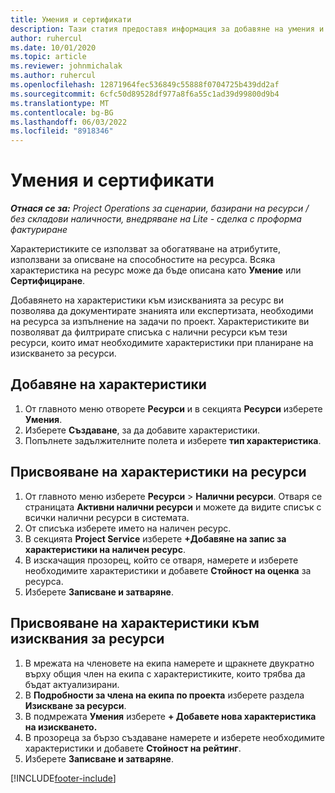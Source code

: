 ```yaml
---
title: Умения и сертификати
description: Тази статия предоставя информация за добавяне на умения и характеристики за сертифициране към ресурси.
author: ruhercul
ms.date: 10/01/2020
ms.topic: article
ms.reviewer: johnmichalak
ms.author: ruhercul
ms.openlocfilehash: 12871964fec536849c55888f0704725b439dd2af
ms.sourcegitcommit: 6cfc50d89528df977a8f6a55c1ad39d99800d9b4
ms.translationtype: MT
ms.contentlocale: bg-BG
ms.lasthandoff: 06/03/2022
ms.locfileid: "8918346"
---
```

# <a name="skills-and-certifications"></a>Умения и сертификати
_**Отнася се за:** Project Operations за сценарии, базирани на ресурси / без складови наличности, внедряване на Lite - сделка с проформа фактуриране_

Характеристиките се използват за обогатяване на атрибутите, използвани за описване на способностите на ресурса. Всяка характеристика на ресурс може да бъде описана като **Умение** или **Сертифициране**.

Добавянето на характеристики към изискванията за ресурс ви позволява да документирате знанията или експертизата, необходими на ресурса за изпълнение на задачи по проект. Характеристиките ви позволяват да филтрирате списъка с налични ресурси към тези ресурси, които имат необходимите характеристики при планиране на изискването за ресурси.

## <a name="add-characteristics"></a>Добавяне на характеристики

1. От главното меню отворете **Ресурси** и в секцията **Ресурси** изберете **Умения**.
2. Изберете **Създаване**, за да добавите характеристики.
3. Попълнете задължителните полета и изберете **тип характеристика**.

## <a name="assign-characteristics-to-resources"></a>Присвояване на характеристики на ресурси

1. От главното меню изберете **Ресурси** > **Налични ресурси**. Отваря се страницата **Активни налични ресурси** и можете да видите списък с всички налични ресурси в системата.
2. От списъка изберете името на наличен ресурс.
3. В секцията **Project Service** изберете **+Добавяне на запис за характеристики на наличен ресурс**.
4. В изскачащия прозорец, който се отваря, намерете и изберете необходимите характеристики и добавете **Стойност на оценка** за ресурса.
5. Изберете **Записване и затваряне**.

## <a name="assign-characteristics-to-resource-requirements"></a>Присвояване на характеристики към изисквания за ресурси

1. В мрежата на членовете на екипа намерете и щракнете двукратно върху общия член на екипа с характеристиките, които трябва да бъдат актуализирани.
2. В **Подробности за члена на екипа по проекта** изберете раздела **Изискване за ресурси**.
3. В подмрежата **Умения** изберете **+ Добавете нова характеристика на изискването.**
4. В прозореца за бързо създаване намерете и изберете необходимите характеристики и добавете **Стойност на рейтинг**.
5. Изберете **Записване и затваряне**.

[!INCLUDE[footer-include](../includes/footer-banner.md)]